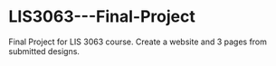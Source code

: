 # LIS3063---Final-Project
Final Project for LIS 3063 course. Create a website and 3 pages from submitted designs.
